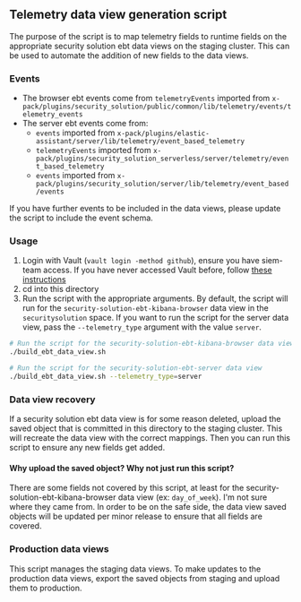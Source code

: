 ## Telemetry data view generation script

The purpose of the script is to map telemetry fields to runtime fields on the appropriate security solution ebt data views on the staging cluster. This can be used to automate the addition of new fields to the data views. 

### Events
- The browser ebt events come from `telemetryEvents` imported from `x-pack/plugins/security_solution/public/common/lib/telemetry/events/telemetry_events`
- The server ebt events come from:
  - `events` imported from `x-pack/plugins/elastic-assistant/server/lib/telemetry/event_based_telemetry`
  - `telemetryEvents` imported from `x-pack/plugins/security_solution_serverless/server/telemetry/event_based_telemetry`
  - `events` imported from `x-pack/plugins/security_solution/server/lib/telemetry/event_based/events`

If you have further events to be included in the data views, please update the script to include the event schema.

### Usage

1. Login with Vault (`vault login -method github`), ensure you have siem-team access. If you have never accessed Vault before, follow [these instructions](https://github.com/elastic/infra/blob/master/docs/vault/README.md)
2. cd into this directory
3. Run the script with the appropriate arguments. By default, the script will run for the `security-solution-ebt-kibana-browser` data view in the `securitysolution` space. If you want to run the script for the server data view, pass the `--telemetry_type` argument with the value `server`.

```bash
# Run the script for the security-solution-ebt-kibana-browser data view
./build_ebt_data_view.sh

# Run the script for the security-solution-ebt-server data view
./build_ebt_data_view.sh --telemetry_type=server
```

### Data view recovery

If a security solution ebt data view is for some reason deleted, upload the saved object that is committed in this directory to the staging cluster. This will recreate the data view with the correct mappings. Then you can run this script to ensure any new fields get added.

#### Why upload the saved object? Why not just run this script?

There are some fields not covered by this script, at least for the security-solution-ebt-kibana-browser data view (ex: `day_of_week`). I'm not sure where they came from. In order to be on the safe side, the data view saved objects will be updated per minor release to ensure that all fields are covered.

### Production data views

This script manages the staging data views. To make updates to the production data views, export the saved objects from staging and upload them to production.
